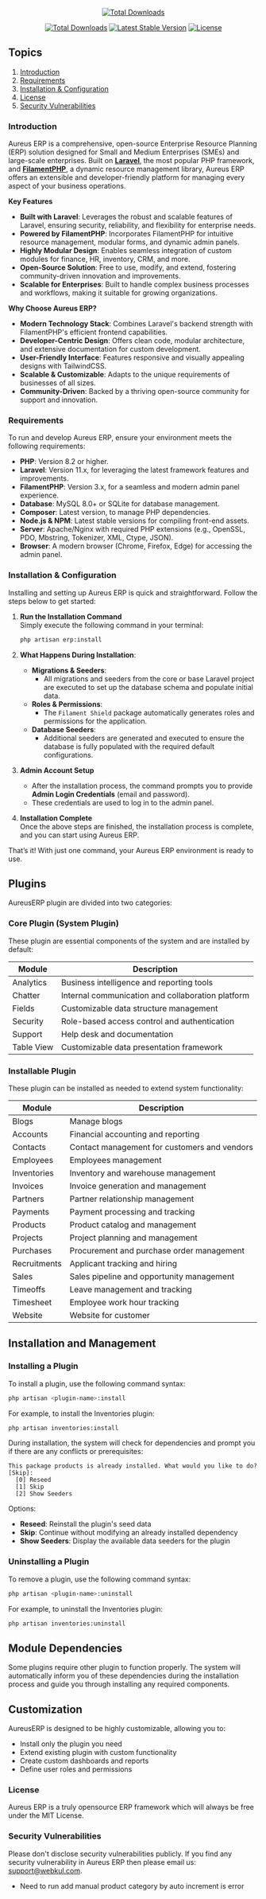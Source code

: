 <p align="center">
<a href="https://aureuserp.com"><img src="https://aureuserp.com/wp-content/uploads/2025/03/logo.png" alt="Total Downloads"></a>
</p>

<p align="center">
<a href="https://packagist.org/packages/aureuserp/aureuserp"><img src="https://poser.pugx.org/aureuserp/aureuserp/d/total.svg" alt="Total Downloads"></a>
<a href="https://packagist.org/packages/aureuserp/aureuserp"><img src="https://poser.pugx.org/aureuserp/aureuserp/v/stable.svg" alt="Latest Stable Version"></a>
<a href="https://packagist.org/packages/aureuserp/aureuserp"><img src="https://poser.pugx.org/aureuserp/aureuserp/license.svg" alt="License"></a>
</p>

## Topics

1. [Introduction](#introduction)
2. [Requirements](#requirements)
3. [Installation & Configuration](#installation-and-configuration)
4. [License](#license)
5. [Security Vulnerabilities](#security-vulnerabilities)

### Introduction

Aureus ERP is a comprehensive, open-source Enterprise Resource Planning (ERP) solution designed for Small and Medium Enterprises (SMEs) and large-scale enterprises. Built on **[Laravel](https://laravel.com)**, the most popular PHP framework, and **[FilamentPHP](https://filamentphp.com)**, a dynamic resource management library, Aureus ERP offers an extensible and developer-friendly platform for managing every aspect of your business operations.

**Key Features**

-   **Built with Laravel**: Leverages the robust and scalable features of Laravel, ensuring security, reliability, and flexibility for enterprise needs.
-   **Powered by FilamentPHP**: Incorporates FilamentPHP for intuitive resource management, modular forms, and dynamic admin panels.
-   **Highly Modular Design**: Enables seamless integration of custom modules for finance, HR, inventory, CRM, and more.
-   **Open-Source Solution**: Free to use, modify, and extend, fostering community-driven innovation and improvements.
-   **Scalable for Enterprises**: Built to handle complex business processes and workflows, making it suitable for growing organizations.

**Why Choose Aureus ERP?**

-   **Modern Technology Stack**: Combines Laravel's backend strength with FilamentPHP's efficient frontend capabilities.
-   **Developer-Centric Design**: Offers clean code, modular architecture, and extensive documentation for custom development.
-   **User-Friendly Interface**: Features responsive and visually appealing designs with TailwindCSS.
-   **Scalable & Customizable**: Adapts to the unique requirements of businesses of all sizes.
-   **Community-Driven**: Backed by a thriving open-source community for support and innovation.

### Requirements

To run and develop Aureus ERP, ensure your environment meets the following requirements:

-   **PHP**: Version 8.2 or higher.
-   **Laravel**: Version 11.x, for leveraging the latest framework features and improvements.
-   **FilamentPHP**: Version 3.x, for a seamless and modern admin panel experience.
-   **Database**: MySQL 8.0+ or SQLite for database management.
-   **Composer**: Latest version, to manage PHP dependencies.
-   **Node.js & NPM**: Latest stable versions for compiling front-end assets.
-   **Server**: Apache/Nginx with required PHP extensions (e.g., OpenSSL, PDO, Mbstring, Tokenizer, XML, Ctype, JSON).
-   **Browser**: A modern browser (Chrome, Firefox, Edge) for accessing the admin panel.

### Installation & Configuration

Installing and setting up Aureus ERP is quick and straightforward. Follow the steps below to get started:

1. **Run the Installation Command**  
   Simply execute the following command in your terminal:

    ```bash
    php artisan erp:install
    ```

2. **What Happens During Installation**:

    - **Migrations & Seeders**:
        - All migrations and seeders from the core or base Laravel project are executed to set up the database schema and populate initial data.
    - **Roles & Permissions**:
        - The `Filament Shield` package automatically generates roles and permissions for the application.
    - **Database Seeders**:
        - Additional seeders are generated and executed to ensure the database is fully populated with the required default configurations.

3. **Admin Account Setup**

    - After the installation process, the command prompts you to provide **Admin Login Credentials** (email and password).
    - These credentials are used to log in to the admin panel.

4. **Installation Complete**  
   Once the above steps are finished, the installation process is complete, and you can start using Aureus ERP.

That’s it! With just one command, your Aureus ERP environment is ready to use.

## Plugins

AureusERP plugin are divided into two categories:

### Core Plugin (System Plugin)

These plugin are essential components of the system and are installed by default:

| Module     | Description                                       |
| ---------- | ------------------------------------------------- |
| Analytics  | Business intelligence and reporting tools         |
| Chatter    | Internal communication and collaboration platform |
| Fields     | Customizable data structure management            |
| Security   | Role-based access control and authentication      |
| Support    | Help desk and documentation                       |
| Table View | Customizable data presentation framework          |

### Installable Plugin

These plugin can be installed as needed to extend system functionality:

| Module       | Description                                  |
| ------------ | -------------------------------------------- |
| Blogs        | Manage blogs                                 |
| Accounts     | Financial accounting and reporting           |
| Contacts     | Contact management for customers and vendors |
| Employees    | Employees management                         |
| Inventories  | Inventory and warehouse management           |
| Invoices     | Invoice generation and management            |
| Partners     | Partner relationship management              |
| Payments     | Payment processing and tracking              |
| Products     | Product catalog and management               |
| Projects     | Project planning and management              |
| Purchases    | Procurement and purchase order management    |
| Recruitments | Applicant tracking and hiring                |
| Sales        | Sales pipeline and opportunity management    |
| Timeoffs     | Leave management and tracking                |
| Timesheet    | Employee work hour tracking                  |
| Website      | Website for customer                         |

## Installation and Management

### Installing a Plugin

To install a plugin, use the following command syntax:

```bash
php artisan <plugin-name>:install
```

For example, to install the Inventories plugin:

```bash
php artisan inventories:install
```

During installation, the system will check for dependencies and prompt you if there are any conflicts or prerequisites:

```
This package products is already installed. What would you like to do? [Skip]:
  [0] Reseed
  [1] Skip
  [2] Show Seeders
```

Options:

-   **Reseed**: Reinstall the plugin's seed data
-   **Skip**: Continue without modifying an already installed dependency
-   **Show Seeders**: Display the available data seeders for the plugin

### Uninstalling a Plugin

To remove a plugin, use the following command syntax:

```bash
php artisan <plugin-name>:uninstall
```

For example, to uninstall the Inventories plugin:

```bash
php artisan inventories:uninstall
```

## Module Dependencies

Some plugins require other plugin to function properly. The system will automatically inform you of these dependencies during the installation process and guide you through installing any required components.

## Customization

AureusERP is designed to be highly customizable, allowing you to:

-   Install only the plugin you need
-   Extend existing plugin with custom functionality
-   Create custom dashboards and reports
-   Define user roles and permissions

### License

Aureus ERP is a truly opensource ERP framework which will always be free under the MIT License.

### Security Vulnerabilities

Please don't disclose security vulnerabilities publicly. If you find any security vulnerability in Aureus ERP then please email us: support@webkul.com.


- Need to run add manual product category by auto increment is error
